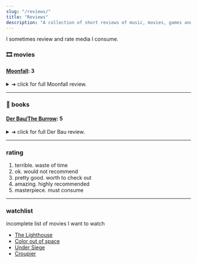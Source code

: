 ```yaml
---
slug: "/reviews/"
title: "Reviews"
description: "A collection of short reviews of music, movies, games and books."
---
```


I sometimes review and rate media I consume.

### 🎞 movies

#### [Moonfall](https://www.imdb.com/title/tt5834426/): 3
<details><summary markdown="span">➜ click for full Moonfall review.</summary>

If you enjoy apocalyptic movies (uh like most other Emmerich movies) and conspiracy theories I can recommend it.
I love everything about the moon so i had to watch this. This movie is so full of tropes it made it hard to watch at times.
Some convoluted family relations and characters I did not care to follow, but John Bradley saved it for me.
We learn that anyone can fly and operate a spaceshuttle under any conditions with some helpful comments by a pro.
Watch it for the destruction and great visuals - the rest is a bit meh. People who care about space realism will probably get very mad watching this.

should have been on the soundtrack: https://www.youtube.com/watch?v=I9MZNEXrElw

</details>

---

### 📖 books

#### [Der Bau/The Burrow](https://de.m.wikisource.org/wiki/Der_Bau_(Kafka)): 5

<details><summary markdown="span">➜ click for full Der Bau review.</summary>

Read this. Like most Kafka stories it is really short. It centers around a paranoid protagonist describing life in his burrow and the measures he(?) takes to secure it from his enemies. The whole setting is just great, for example the protagonist trying to decide if he should keep an entrance so he can escape in emergencies. But then the escape hatch could be used by the enemy to invade the burrow. It seems it is an unsolvable dilemma and only the beginning of paranoia.  
In my mind the protagonist is a badger, it seemed to fit the story as I imagined it for a couple of reasons which i wont go into here now, to not spoil the story. 
</details>

---

### rating

1. terrible. waste of time
1. ok. would not recommend
1. pretty good. worth to check out
1. amazing. highly recommended
1. masterpiece. must consume

---

### watchlist 

incomplete list of movies I want to watch

- [The Lighthouse](https://www.imdb.com/title/tt7984734/)
- [Color out of space](https://www.imdb.com/title/tt5073642/)
- [Under Siege](https://www.imdb.com/title/tt0105690/)
- [Croupier](https://m.imdb.com/title/tt0159382/)

<!-- 
//template
### 🎶 music
### 🎮 games

#### [<title-goes-here>](<link-to-source>) 
<details><summary markdown="span">➜ click for full X review.</summary>

review details here.

</details>
--->